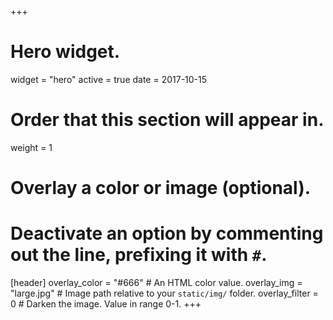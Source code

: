 +++
# Hero widget.
widget = "hero"
active = true
date = 2017-10-15

# Order that this section will appear in.
weight = 1

# Overlay a color or image (optional).
#   Deactivate an option by commenting out the line, prefixing it with `#`.
[header]
  overlay_color = "#666"  # An HTML color value.
  overlay_img = "large.jpg"  # Image path relative to your `static/img/` folder.
  overlay_filter = 0  # Darken the image. Value in range 0-1.
+++
[<i class="fa fa-flickr"></i>](https://www.flickr.com/photos/becca02/6727193557) [<i class="fa fa-cc"></i>](https://creativecommons.org/licenses/by-sa/2.0/)

